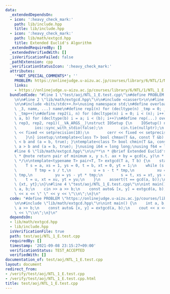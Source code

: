 ```yaml
---
data:
  _extendedDependsOn:
  - icon: ':heavy_check_mark:'
    path: lib/include.hpp
    title: lib/include.hpp
  - icon: ':heavy_check_mark:'
    path: lib/math/extgcd.hpp
    title: Extended Euclid's Algorithm
  _extendedRequiredBy: []
  _extendedVerifiedWith: []
  _isVerificationFailed: false
  _pathExtension: cpp
  _verificationStatusIcon: ':heavy_check_mark:'
  attributes:
    '*NOT_SPECIAL_COMMENTS*': ''
    PROBLEM: https://onlinejudge.u-aizu.ac.jp/courses/library/6/NTL/1/NTL_1_E
    links:
    - https://onlinejudge.u-aizu.ac.jp/courses/library/6/NTL/1/NTL_1_E
  bundledCode: "#line 1 \"test/aoj/NTL_1_E.test.cpp\"\n#define PROBLEM \"https://onlinejudge.u-aizu.ac.jp/courses/library/6/NTL/1/NTL_1_E\"\
    \n\n#line 2 \"lib/math/extgcd.hpp\"\n\n#include <cassert>\n\n#line 2 \"lib/include.hpp\"\
    \n\n#include <bits/stdc++.h>\nusing namespace std;\n#define overload3(_1, _2,\
    \ _3, name, ...) name\n#define rep1(n) for (decltype(n) _tmp = 0; _tmp < (n);\
    \ _tmp++)\n#define rep2(i, n) for (decltype(n) i = 0; i < (n); i++)\n#define rep3(i,\
    \ a, b) for (decltype(b) i = a; i < (b); i++)\n#define rep(...) overload3(__VA_ARGS__,\
    \ rep3, rep2, rep1)(__VA_ARGS__)\nstruct IOSetup {\n    IOSetup() noexcept {\n\
    \        ios::sync_with_stdio(false);\n        cin.tie(nullptr);\n        cout\
    \ << fixed << setprecision(10);\n        cerr << fixed << setprecision(10);\n\
    \    }\n} iosetup;\ntemplate<class T> bool chmax(T &a, const T &b) { return a\
    \ < b and (a = b, true); }\ntemplate<class T> bool chmin(T &a, const T &b) { return\
    \ a > b and (a = b, true); }\nusing i64 = long long;\nusing f64 = long double;\n\
    #line 6 \"lib/math/extgcd.hpp\"\n\n/**\n * @brief Extended Euclid's Algorithm\n\
    \ * @note return pair of minimum x, y s.t. ax + by = gcd(x, y)\n * @ref https://noshi91.hatenablog.com/entry/2019/04/01/184957\n\
    \ */\n\ntemplate<typename T> pair<T, T> extgcd(T a, T b) {\n    static_assert(is_integral<T>::value);\n\
    \    T s = a, xs = 1, ys = 0, t = b, xt = 0, yt = 1;\n    while (s % t != 0) {\n\
    \        T tmp = s / t,\n          u = s - t * tmp,\n          xu = xs - xt *\
    \ tmp,\n          yu = ys - yt * tmp;\n        s = t, xs = xt, ys = yt;\n    \
    \    t = u, xt = xu, yt = yu;\n    }\n    assert(t == gcd(a, b));\n    return\
    \ {xt, yt};\n}\n#line 4 \"test/aoj/NTL_1_E.test.cpp\"\n\nint main() {\n    int\
    \ a, b;\n    cin >> a >> b;\n    const auto& [x, y] = extgcd(a, b);\n    cout\
    \ << x << \" \" << y << \"\\n\";\n}\n"
  code: "#define PROBLEM \"https://onlinejudge.u-aizu.ac.jp/courses/library/6/NTL/1/NTL_1_E\"\
    \n\n#include \"lib/math/extgcd.hpp\"\n\nint main() {\n    int a, b;\n    cin >>\
    \ a >> b;\n    const auto& [x, y] = extgcd(a, b);\n    cout << x << \" \" << y\
    \ << \"\\n\";\n}\n"
  dependsOn:
  - lib/math/extgcd.hpp
  - lib/include.hpp
  isVerificationFile: true
  path: test/aoj/NTL_1_E.test.cpp
  requiredBy: []
  timestamp: '2021-09-08 23:15:27+09:00'
  verificationStatus: TEST_ACCEPTED
  verifiedWith: []
documentation_of: test/aoj/NTL_1_E.test.cpp
layout: document
redirect_from:
- /verify/test/aoj/NTL_1_E.test.cpp
- /verify/test/aoj/NTL_1_E.test.cpp.html
title: test/aoj/NTL_1_E.test.cpp
---
```

